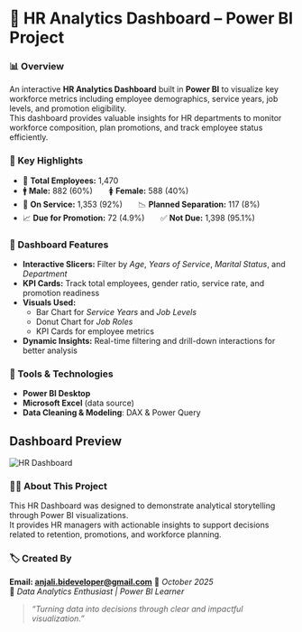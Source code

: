 # 🧭 HR Analytics Dashboard – Power BI Project

### 📊 Overview
An interactive **HR Analytics Dashboard** built in **Power BI** to visualize key workforce metrics including employee demographics, service years, job levels, and promotion eligibility.  
This dashboard provides valuable insights for HR departments to monitor workforce composition, plan promotions, and track employee status efficiently.

### 🧩 Key Highlights
- 👥 **Total Employees:** 1,470  
- 🚹 **Male:** 882 (60%)  🚺 **Female:** 588 (40%)  
- 💼 **On Service:** 1,353 (92%)  📉 **Planned Separation:** 117 (8%)  
- 📈 **Due for Promotion:** 72 (4.9%)  ✅ **Not Due:** 1,398 (95.1%) 

### 🎨 Dashboard Features
- **Interactive Slicers:** Filter by *Age*, *Years of Service*, *Marital Status*, and *Department*  
- **KPI Cards:** Track total employees, gender ratio, service rate, and promotion readiness  
- **Visuals Used:**
  - Bar Chart for *Service Years* and *Job Levels*
  - Donut Chart for *Job Roles*
  - KPI Cards for employee metrics  
- **Dynamic Insights:** Real-time filtering and drill-down interactions for better analysis

### 🧰 Tools & Technologies
- **Power BI Desktop**
- **Microsoft Excel** (data source)
- **Data Cleaning & Modeling**: DAX & Power Query

## Dashboard Preview
![HR Dashboard](HR_Dashboard.png)

### 🧑‍💻 About This Project
This HR Dashboard was designed to demonstrate analytical storytelling through Power BI visualizations.  
It provides HR managers with actionable insights to support decisions related to retention, promotions, and workforce planning.

### 🏷️ Created By
**Email: anjali.bideveloper@gmail.com**
📅 *October 2025*  
📧 *Data Analytics Enthusiast | Power BI Learner*


> *“Turning data into decisions through clear and impactful visualization.”*
